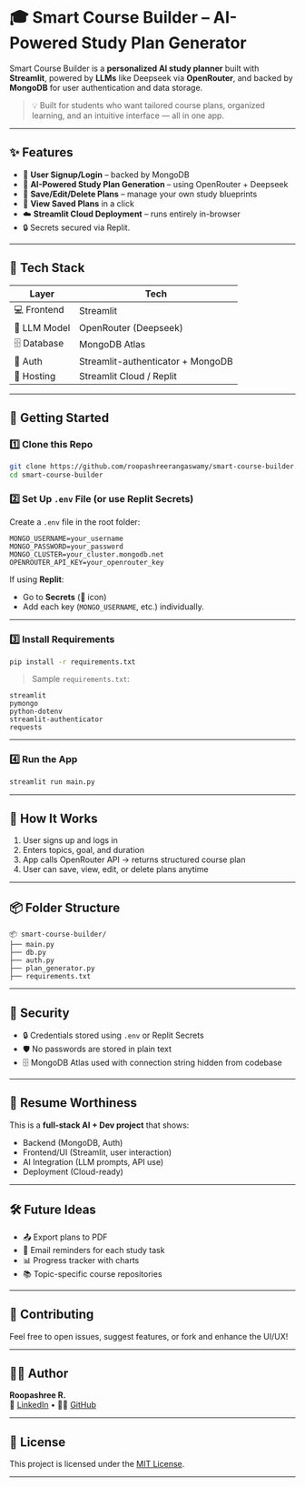# 🎓 Smart Course Builder – AI-Powered Study Plan Generator

Smart Course Builder is a **personalized AI study planner** built with **Streamlit**, powered by **LLMs** like Deepseek via **OpenRouter**, and backed by **MongoDB** for user authentication and data storage.

> 💡 Built for students who want tailored course plans, organized learning, and an intuitive interface — all in one app.

---

## ✨ Features

- 🔐 **User Signup/Login** – backed by MongoDB
- 🧠 **AI-Powered Study Plan Generation** – using OpenRouter + Deepseek
- 💾 **Save/Edit/Delete Plans** – manage your own study blueprints
- 📑 **View Saved Plans** in a click
- ☁️ **Streamlit Cloud Deployment** – runs entirely in-browser
- 🔒 Secrets secured via Replit.

---

## 🧰 Tech Stack

| Layer            | Tech                               |
|------------------|------------------------------------|
| 💻 Frontend      | Streamlit                          |
| 🧠 LLM Model     | OpenRouter (Deepseek)              |
| 🗄️ Database      | MongoDB Atlas                      |
| 🔐 Auth          | Streamlit-authenticator + MongoDB  |
| 🚀 Hosting       | Streamlit Cloud / Replit           |

---


## 🚀 Getting Started

### 1️⃣ Clone this Repo
```bash
git clone https://github.com/roopashreerangaswamy/smart-course-builder.git
cd smart-course-builder
```

### 2️⃣ Set Up `.env` File (or use Replit Secrets)

Create a `.env` file in the root folder:

```env
MONGO_USERNAME=your_username
MONGO_PASSWORD=your_password
MONGO_CLUSTER=your_cluster.mongodb.net
OPENROUTER_API_KEY=your_openrouter_key
```

If using **Replit**:
- Go to **Secrets** (🔐 icon)
- Add each key (`MONGO_USERNAME`, etc.) individually.

---

### 3️⃣ Install Requirements

```bash
pip install -r requirements.txt
```

> Sample `requirements.txt`:
```
streamlit
pymongo
python-dotenv
streamlit-authenticator
requests
```

---

### 4️⃣ Run the App

```bash
streamlit run main.py
```

---

## 🧠 How It Works

1. User signs up and logs in
2. Enters topics, goal, and duration
3. App calls OpenRouter API → returns structured course plan
4. User can save, view, edit, or delete plans anytime

---

## 📦 Folder Structure

```
📦 smart-course-builder/
├── main.py
├── db.py
├── auth.py
├── plan_generator.py
├── requirements.txt

```

---

## 🔐 Security

- 🔒 Credentials stored using `.env` or Replit Secrets
- 🛡️ No passwords are stored in plain text
- 🗄️ MongoDB Atlas used with connection string hidden from codebase

---

## 🎯 Resume Worthiness

This is a **full-stack AI + Dev project** that shows:

- Backend (MongoDB, Auth)
- Frontend/UI (Streamlit, user interaction)
- AI Integration (LLM prompts, API use)
- Deployment (Cloud-ready)

---

## 🛠️ Future Ideas

- 📤 Export plans to PDF
- 🔔 Email reminders for each study task
- 📊 Progress tracker with charts
- 📚 Topic-specific course repositories

---

## 🤝 Contributing

Feel free to open issues, suggest features, or fork and enhance the UI/UX!

---

## 👩‍💻 Author

**Roopashree R.**  
💼 [LinkedIn](https://www.linkedin.com/in/roopashree-rangaswamy/) • 🧑‍💻 [GitHub](https://github.com/roopashreerangaswamy)

---

## 📄 License

This project is licensed under the [MIT License](LICENSE).

---


